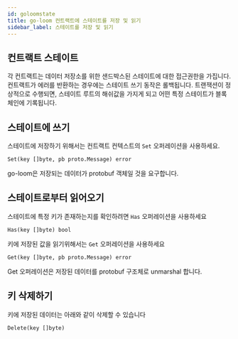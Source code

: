 ```yaml
---
id: goloomstate
title: go-loom 컨트랙트에 스테이트를 저장 및 읽기
sidebar_label: 스테이트를 저장 및 읽기
---
```

## 컨트랙트 스테이트

각 컨트랙트는 데이터 저장소를 위한 샌드박스된 스테이트에 대한 접근권한을 가집니다. 컨트랙트가 에러를 반환하는 경우에는 스테이트 쓰기 동작은 롤백됩니다. 트랜잭션이 정상적으로 수행되면, 스테이트 루트의 해쉬값을 가지게 되고 어떤 특정 스테이트가 블록체인에 기록됩니다.

## 스테이트에 쓰기

스테이트에 저장하기 위해서는 컨트랙트 컨텍스트의 `Set` 오퍼레이션을 사용하세요.

    Set(key []byte, pb proto.Message) error
    

go-loom은 저장되는 데이터가 protobuf 객체일 것을 요구합니다.

## 스테이트로부터 읽어오기

스테이트에 특정 키가 존재하는지를 확인하려면 `Has` 오퍼레이션을 사용하세요

    Has(key []byte) bool
    

키에 저장된 값을 읽기위해서는 `Get` 오퍼레이션을 사용하세요

    Get(key []byte, pb proto.Message) error
    

Get 오퍼레이션은 저장된 데이터를 protobuf 구조체로 unmarshal 합니다.

## 키 삭제하기

키에 저장된 데이터는 아래와 같이 삭제할 수 있습니다

    Delete(key []byte)